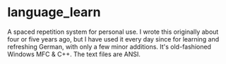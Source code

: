 # language_learn

A spaced repetition system for personal use. I wrote this originally about four or five years ago, but I have used it every day since for learning and refreshing German, with only a few minor additions. It's old-fashioned Windows MFC & C++.
The text files are ANSI.
